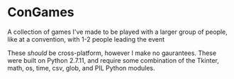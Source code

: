# ConGames
A collection of games I've made to be played with a larger group of people, like at a convention, with 1-2 people leading the event

These *should* be cross-platform, however I make no gaurantees. These were built on Python 2.7.11, and require some combination of the Tkinter, math, os, time, csv, glob, and PIL Python modules.
